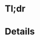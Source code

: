 # Tl;dr
<!-- Insert a brief description of this PR. -->
<!-- Include the Jira ticket number, if applicable. -->



# Details
<!-- Give as much detail as you think is necessary. -->
<!-- Be sure to link to any relevant Slack discussions or channels. -->


